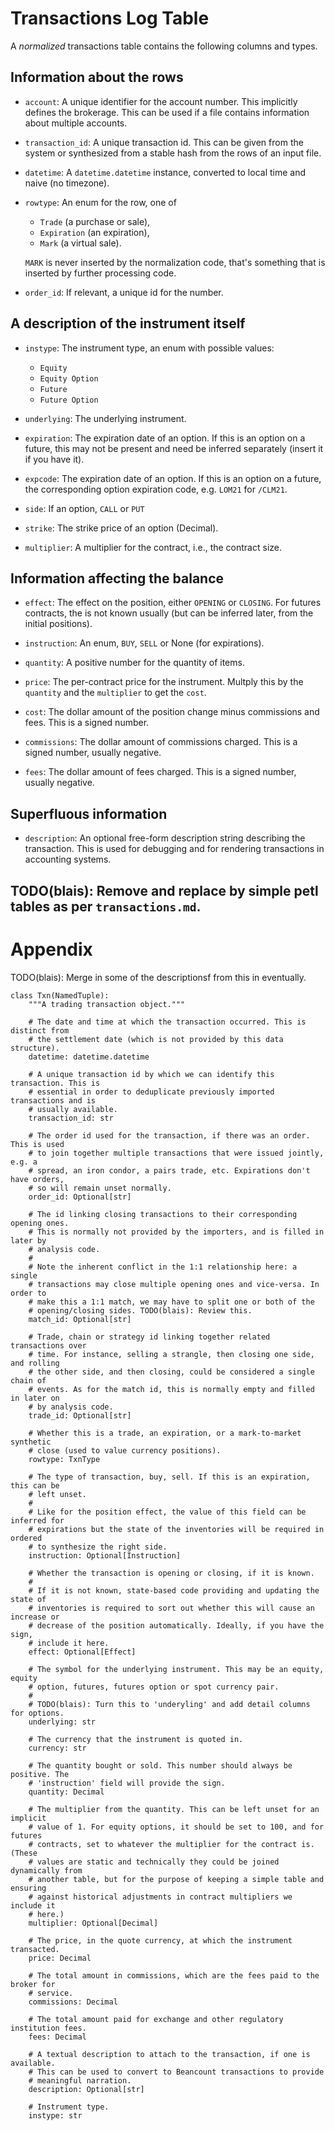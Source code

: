 # Transactions Log Table

A *normalized* transactions table contains the following columns and types.


## Information about the rows

- `account`: A unique identifier for the account number. This implicitly defines
  the brokerage. This can be used if a file contains information about multiple
  accounts.

- `transaction_id`: A unique transaction id. This can be given from the system
  or synthesized from a stable hash from the rows of an input file.

- `datetime`: A `datetime.datetime` instance, converted to local time and naive
  (no timezone).

- `rowtype`: An enum for the row, one of

  * `Trade` (a purchase or sale),
  * `Expiration` (an expiration),
  * `Mark` (a virtual sale).

  `MARK` is never inserted by the normalization code, that's something that is
  inserted by further processing code.

- `order_id`: If relevant, a unique id for the number.


## A description of the instrument itself

- `instype`: The instrument type, an enum with possible values:

  * `Equity`
  * `Equity Option`
  * `Future`
  * `Future Option`

- `underlying`: The underlying instrument.

- `expiration`: The expiration date of an option. If this is an option on a
  future, this may not be present and need be inferred separately (insert it if
  you have it).

- `expcode`: The expiration date of an option. If this is an option on a
  future, the corresponding option expiration code, e.g. `LOM21` for `/CLM21`.

- `side`: If an option, `CALL` or `PUT`

- `strike`: The strike price of an option (Decimal).

- `multiplier`: A multiplier for the contract, i.e., the contract size.


## Information affecting the balance

- `effect`: The effect on the position, either `OPENING` or `CLOSING`. For
  futures contracts, the is not known usually (but can be inferred later, from
  the initial positions).

- `instruction`: An enum, `BUY`, `SELL` or None (for expirations).

- `quantity`: A positive number for the quantity of items.

- `price`: The per-contract price for the instrument. Multply this by the
  `quantity` and the `multiplier` to get the `cost`.

- `cost`: The dollar amount of the position change minus commissions and fees.
  This is a signed number.

- `commissions`: The dollar amount of commissions charged. This is a signed
  number, usually negative.

- `fees`: The dollar amount of fees charged. This is a signed number, usually
  negative.


## Superfluous information

- `description`: An optional free-form description string describing the
  transaction. This is used for debugging and for rendering transactions in
  accounting systems.





















## TODO(blais): Remove and replace by simple petl tables as per `transactions.md`.


# Appendix

TODO(blais): Merge in some of the descriptionsf from this in eventually.

```
class Txn(NamedTuple):
    """A trading transaction object."""

    # The date and time at which the transaction occurred. This is distinct from
    # the settlement date (which is not provided by this data structure).
    datetime: datetime.datetime

    # A unique transaction id by which we can identify this transaction. This is
    # essential in order to deduplicate previously imported transactions and is
    # usually available.
    transaction_id: str

    # The order id used for the transaction, if there was an order. This is used
    # to join together multiple transactions that were issued jointly, e.g. a
    # spread, an iron condor, a pairs trade, etc. Expirations don't have orders,
    # so will remain unset normally.
    order_id: Optional[str]

    # The id linking closing transactions to their corresponding opening ones.
    # This is normally not provided by the importers, and is filled in later by
    # analysis code.
    #
    # Note the inherent conflict in the 1:1 relationship here: a single
    # transactions may close multiple opening ones and vice-versa. In order to
    # make this a 1:1 match, we may have to split one or both of the
    # opening/closing sides. TODO(blais): Review this.
    match_id: Optional[str]

    # Trade, chain or strategy id linking together related transactions over
    # time. For instance, selling a strangle, then closing one side, and rolling
    # the other side, and then closing, could be considered a single chain of
    # events. As for the match id, this is normally empty and filled in later on
    # by analysis code.
    trade_id: Optional[str]

    # Whether this is a trade, an expiration, or a mark-to-market synthetic
    # close (used to value currency positions).
    rowtype: TxnType

    # The type of transaction, buy, sell. If this is an expiration, this can be
    # left unset.
    #
    # Like for the position effect, the value of this field can be inferred for
    # expirations but the state of the inventories will be required in ordered
    # to synthesize the right side.
    instruction: Optional[Instruction]

    # Whether the transaction is opening or closing, if it is known.
    #
    # If it is not known, state-based code providing and updating the state of
    # inventories is required to sort out whether this will cause an increase or
    # decrease of the position automatically. Ideally, if you have the sign,
    # include it here.
    effect: Optional[Effect]

    # The symbol for the underlying instrument. This may be an equity, equity
    # option, futures, futures option or spot currency pair.
    #
    # TODO(blais): Turn this to 'underyling' and add detail columns for options.
    underlying: str

    # The currency that the instrument is quoted in.
    currency: str

    # The quantity bought or sold. This number should always be positive. The
    # 'instruction' field will provide the sign.
    quantity: Decimal

    # The multiplier from the quantity. This can be left unset for an implicit
    # value of 1. For equity options, it should be set to 100, and for futures
    # contracts, set to whatever the multiplier for the contract is. (These
    # values are static and technically they could be joined dynamically from
    # another table, but for the purpose of keeping a simple table and ensuring
    # against historical adjustments in contract multipliers we include it
    # here.)
    multiplier: Optional[Decimal]

    # The price, in the quote currency, at which the instrument transacted.
    price: Decimal

    # The total amount in commissions, which are the fees paid to the broker for
    # service.
    commissions: Decimal

    # The total amount paid for exchange and other regulatory institution fees.
    fees: Decimal

    # A textual description to attach to the transaction, if one is available.
    # This can be used to convert to Beancount transactions to provide
    # meaningful narration.
    description: Optional[str]

    # Instrument type.
    instype: str

```
